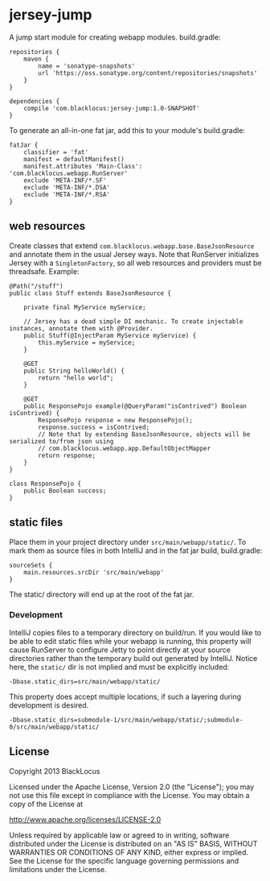 jersey-jump
===========

A jump start module for creating webapp modules. build.gradle:

    repositories {
        maven {
            name = 'sonatype-snapshots'
            url 'https://oss.sonatype.org/content/repositories/snapshots'
        }
    }

    dependencies {
        compile 'com.blacklocus:jersey-jump:1.0-SNAPSHOT'
    }

To generate an all-in-one fat jar, add this to your module's build.gradle:

    fatJar {
        classifier = 'fat'
        manifest = defaultManifest()
        manifest.attributes 'Main-Class': 'com.blacklocus.webapp.RunServer'
        exclude 'META-INF/*.SF'
        exclude 'META-INF/*.DSA'
        exclude 'META-INF/*.RSA'
    }



web resources
-------------

Create classes that extend `com.blacklocus.webapp.base.BaseJsonResource` and annotate them in the usual Jersey ways.
Note that RunServer initializes Jersey with a `SingletonFactory`, so all web resources and providers must be threadsafe.
Example:

    @Path("/stuff")
    public class Stuff extends BaseJsonResource {

        private final MyService myService;

        // Jersey has a dead simple DI mechanic. To create injectable instances, annotate them with @Provider.
        public Stuff(@InjectParam MyService myService) {
            this.myService = myService;
        }

        @GET
        public String helloWorld() {
            return "hello world";
        }

        @GET
        public ResponsePojo example(@QueryParam("isContrived") Boolean isContrived) {
            ResponsePojo response = new ResponsePojo();
            response.success = isContrived;
            // Note that by extending BaseJsonResource, objects will be serialized to/from json using
            // com.blacklocus.webapp.app.DefaultObjectMapper
            return response;
        }
    }

    class ResponsePojo {
        public Boolean success;
    }



static files
------------

Place them in your project directory under `src/main/webapp/static/`. To mark them as source files in both IntelliJ
and in the fat jar build, build.gradle:

    sourceSets {
        main.resources.srcDir 'src/main/webapp'
    }

The static/ directory will end up at the root of the fat jar.



### Development ###

IntelliJ copies files to a temporary directory on build/run. If you would like to be able to edit static files while
your webapp is running, this property will cause RunServer to configure Jetty to point directly at your source
directories rather than the temporary build out generated by IntelliJ. Notice here, the `static/` dir is not implied
and must be explicitly included:

    -Dbase.static_dirs=src/main/webapp/static/

This property does accept multiple locations, if such a layering during development is desired.

    -Dbase.static_dirs=submodule-1/src/main/webapp/static/;submodule-0/src/main/webapp/static/

License
-------------

Copyright 2013 BlackLocus

Licensed under the Apache License, Version 2.0 (the "License");
you may not use this file except in compliance with the License.
You may obtain a copy of the License at

   http://www.apache.org/licenses/LICENSE-2.0

Unless required by applicable law or agreed to in writing, software
distributed under the License is distributed on an "AS IS" BASIS,
WITHOUT WARRANTIES OR CONDITIONS OF ANY KIND, either express or implied.
See the License for the specific language governing permissions and
limitations under the License.
